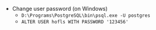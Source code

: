 * Change user password (on Windows) 
    * `D:\Programs\PostgreSQL\bin\psql.exe -U postgres`
    * `ALTER USER hofls WITH PASSWORD '123456'`
